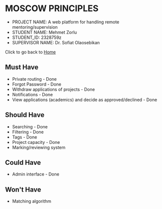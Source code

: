 # MOSCOW PRINCIPLES

* PROJECT NAME: A web platform for handling remote mentoring/supervision
* STUDENT NAME: Mehmet Zorlu
* STUDENT_ID: 2328759z
* SUPERVISOR NAME: Dr. Sofiat Olaosebikan 

Click to go back to [Home](https://github.com/MehmetZorlu07/remote-mentoring)

## Must Have

  * Private routing - Done
  * Forgot Password -  Done
  * Withdraw applications of projects - Done
  * Notifications - Done
  * View applications (academics) and decide as approved/declined - Done
  
## Should Have

  * Searching - Done
  * Filtering - Done
  * Tags - Done
  * Project capacity - Done
  * Marking/reviewing system
  
## Could Have 

  * Admin interface - Done
  
## Won't Have

  * Matching algorithm
